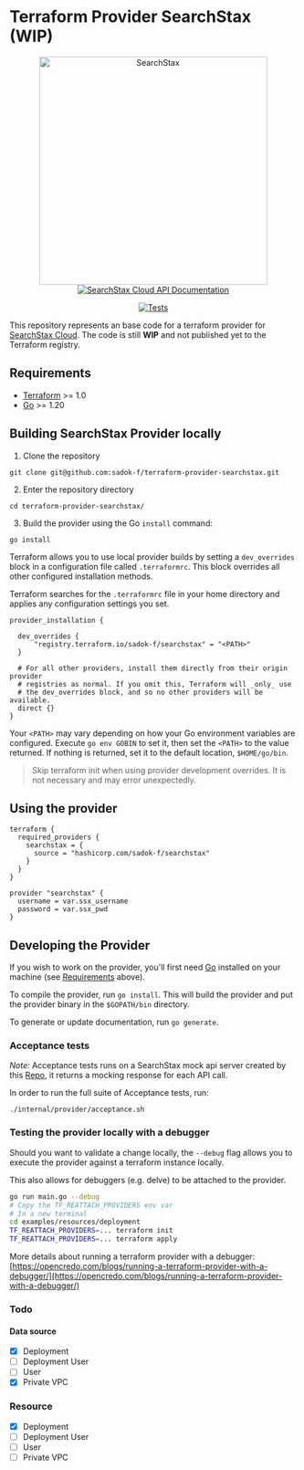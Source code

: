 # Terraform Provider SearchStax (WIP)
<div align="center">
    <img src="https://www.searchstax.com/docs/wp-content/themes/docs/images/logo.svg" width="400" alt="SearchStax" />
    <br/>
   <a href="https://www.searchstax.com/docs/searchstax-cloud-apis-overview/">
    <img src="https://img.shields.io/static/v1?label=Docs&message=API Ref&color=000000&style=for-the-badge"  alt="SearchStax Cloud API Documentation"/>
    </a>

[![Tests](https://github.com/sadok-f/terraform-provider-searchstax/actions/workflows/test.yml/badge.svg)](https://github.com/sadok-f/terraform-provider-searchstax/actions/workflows/test.yml)
</div>

This repository represents an base code for a terraform provider for [SearchStax Cloud](https://www.searchstax.com/docs/searchstax-cloud-docs-home/).
The code is still **WIP** and not published yet to the Terraform registry.

## Requirements

- [Terraform](https://developer.hashicorp.com/terraform/downloads) >= 1.0
- [Go](https://golang.org/doc/install) >= 1.20

## Building SearchStax Provider locally

1. Clone the repository
```shell
git clone git@github.com:sadok-f/terraform-provider-searchstax.git
```
2. Enter the repository directory
```shell
cd terraform-provider-searchstax/
```
3. Build the provider using the Go `install` command:

```shell
go install
```

Terraform allows you to use local provider builds by setting a `dev_overrides` block in a configuration file called `.terraformrc`. This block overrides all other configured installation methods.

Terraform searches for the `.terraformrc` file in your home directory and applies any configuration settings you set.

```
provider_installation {

  dev_overrides {
      "registry.terraform.io/sadok-f/searchstax" = "<PATH>"
  }

  # For all other providers, install them directly from their origin provider
  # registries as normal. If you omit this, Terraform will _only_ use
  # the dev_overrides block, and so no other providers will be available.
  direct {}
}
```

Your `<PATH>` may vary depending on how your Go environment variables are configured. Execute `go env GOBIN` to set it, then set the `<PATH>` to the value returned. If nothing is returned, set it to the default location, `$HOME/go/bin`.

> Skip terraform init when using provider development overrides. It is not necessary and may error unexpectedly.

## Using the provider

```hcl
terraform {
  required_providers {
    searchstax = {
      source = "hashicorp.com/sadok-f/searchstax"
    }
  }
}

provider "searchstax" {
  username = var.ssx_username
  password = var.ssx_pwd
}

```
## Developing the Provider

If you wish to work on the provider, you'll first need [Go](http://www.golang.org) installed on your machine (see [Requirements](#requirements) above).

To compile the provider, run `go install`. This will build the provider and put the provider binary in the `$GOPATH/bin` directory.

To generate or update documentation, run `go generate`.

### Acceptance tests

*Note:* Acceptance tests runs on a SearchStax mock api server created by this [Repo](https://github.com/sadok-f/searchstax-mock-api), it returns a mocking response for each API call.

In order to run the full suite of Acceptance tests, run: 

```shell
./internal/provider/acceptance.sh
```

### Testing the provider locally with a debugger
Should you want to validate a change locally, the `--debug` flag allows you to execute the provider against a terraform instance locally.

This also allows for debuggers (e.g. delve) to be attached to the provider.

```sh
go run main.go --debug
# Copy the TF_REATTACH_PROVIDERS env var
# In a new terminal
cd examples/resources/deployment
TF_REATTACH_PROVIDERS=... terraform init
TF_REATTACH_PROVIDERS=... terraform apply
```

More details about running a terraform provider with a debugger:
[https://opencredo.com/blogs/running-a-terraform-provider-with-a-debugger/](https://opencredo.com/blogs/running-a-terraform-provider-with-a-debugger/)

### Todo

#### Data source 
- [x] Deployment
- [ ] Deployment User
- [ ] User
- [x] Private VPC

### Resource
- [x] Deployment
- [ ] Deployment User
- [ ] User
- [ ] Private VPC
